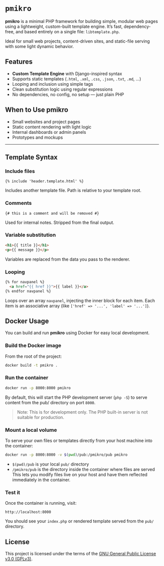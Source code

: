 # `pmikro`

**pmikro** is a minimal PHP framework for building simple, modular web pages using a lightweight, custom-built template engine. It’s fast, dependency-free, and based entirely on a single file: `libtemplate.php`.

Ideal for small web projects, content-driven sites, and static-file serving with some light dynamic behavior.

## Features

- **Custom Template Engine** with Django-inspired syntax
- Supports static templates (`.html`, `.xml`, `.css`, `.json`, `.txt`, `.md`, ...)
- Looping and inclusion using simple tags
- Clean substitution logic using regular expressions
- No dependencies, no config, no setup — just plain PHP

## When to Use pmikro

- Small websites and project pages
- Static content rendering with light logic
- Internal dashboards or admin panels
- Prototypes and mockups

---


## Template Syntax

### Include files

```jinja
{% include 'header.template.html' %}
```
Includes another template file. Path is relative to your template root.

### Comments

```jinja
{# this is a comment and will be removed #}
```
Used for internal notes. Stripped from the final output.

### Variable substitution

```html
<h1>{{ title }}</h1>
<p>{{ message }}</p>
```
Variables are replaced from the data you pass to the renderer.

### Looping

```html
{% for navpanel %}
  <a href="{{ href }}">{{ label }}</a>
{% endfor navpanel %}
```
Loops over an array `navpanel`, injecting the inner block for each item. Each item is an associative array (like `['href' => '...', 'label' => '...']`).

## Docker Usage

You can build and run **pmikro** using Docker for easy local development.

### Build the Docker image

From the root of the project:
```bash
docker build -t pmikro .
```

### Run the container

```bash
docker run -p 8000:8000 pmikro
```
By default, this will start the PHP development server (`php -S`) to serve content from the pub/ directory on port `8000`.
> Note: This is for development only. The PHP built-in server is not suitable for production.

### Mount a local volume

To serve your own files or templates directly from your host machine into the container:

```bash
docker run -p 8000:8000 -v $(pwd)/pub:/pmikro/pub pmikro
```
- `$(pwd)/pub` is your local `pub/` directory
- `/pmikro/pub` is the directory inside the container where files are served
This lets you modify files live on your host and have them reflected immediately in the container.

### Test it

Once the container is running, visit:
```
http://localhost:8000
```
You should see your `index.php` or rendered template served from the `pub/` directory.

## License

This project is licensed under the terms of the [GNU General Public License v3.0 (GPLv3)](LICENSE).
